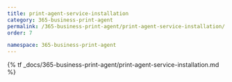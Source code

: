 ```yaml
---
title: print-agent-service-installation
category: 365-business-print-agent
permalink: /365-business-print-agent/print-agent-service-installation/
order: 7

namespace: 365-business-print-agent
---
```


{% tf _docs/365-business-print-agent/print-agent-service-installation.md %}